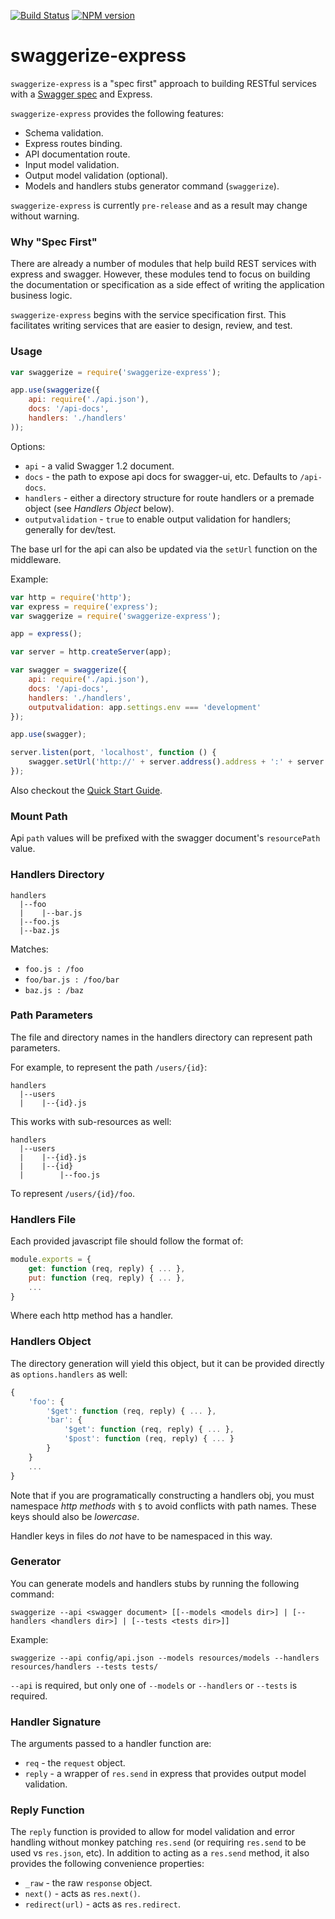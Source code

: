 [![Build Status](https://travis-ci.org/krakenjs/swaggerize-express.png)](https://travis-ci.org/krakenjs/swaggerize-express) [![NPM version](https://badge.fury.io/js/swaggerize-express.png)](http://badge.fury.io/js/swaggerize-express)

# swaggerize-express

`swaggerize-express` is a "spec first" approach to building RESTful services with a [Swagger spec](https://github.com/wordnik/swagger-spec/blob/master/versions/1.2.md)
and Express.

`swaggerize-express` provides the following features:

- Schema validation.
- Express routes binding.
- API documentation route.
- Input model validation.
- Output model validation (optional).
- Models and handlers stubs generator command (`swaggerize`).

`swaggerize-express` is currently `pre-release` and as a result may change without warning.

### Why "Spec First"

There are already a number of modules that help build REST services with express and swagger. However, 
these modules tend to focus on building the documentation or specification as a side effect of writing 
the application business logic.

`swaggerize-express` begins with the service specification first. This facilitates writing services that 
are easier to design, review, and test.

### Usage

```javascript
var swaggerize = require('swaggerize-express');

app.use(swaggerize({
    api: require('./api.json'),
    docs: '/api-docs',
    handlers: './handlers'
));
```

Options:

- `api` - a valid Swagger 1.2 document.
- `docs` - the path to expose api docs for swagger-ui, etc. Defaults to `/api-docs`.
- `handlers` - either a directory structure for route handlers or a premade object (see *Handlers Object* below).
- `outputvalidation` - `true` to enable output validation for handlers; generally for dev/test.  

The base url for the api can also be updated via the `setUrl` function on the middleware.

Example:

```javascript
var http = require('http');
var express = require('express');
var swaggerize = require('swaggerize-express');

app = express();

var server = http.createServer(app);

var swagger = swaggerize({
    api: require('./api.json'),
    docs: '/api-docs',
    handlers: './handlers',
    outputvalidation: app.settings.env === 'development'
});

app.use(swagger);

server.listen(port, 'localhost', function () {
    swagger.setUrl('http://' + server.address().address + ':' + server.address().port);
});
```

Also checkout the [Quick Start Guide](QUICKSTART.md).

### Mount Path

Api `path` values will be prefixed with the swagger document's `resourcePath` value.

### Handlers Directory

```
handlers
  |--foo
  |    |--bar.js
  |--foo.js
  |--baz.js
```

Matches:

- `foo.js : /foo`
- `foo/bar.js : /foo/bar`
- `baz.js : /baz`

### Path Parameters

The file and directory names in the handlers directory can represent path parameters.

For example, to represent the path `/users/{id}`:

```shell
handlers
  |--users
  |    |--{id}.js
```

This works with sub-resources as well:

```shell
handlers
  |--users
  |    |--{id}.js
  |    |--{id}
  |        |--foo.js
```

To represent `/users/{id}/foo`.

### Handlers File

Each provided javascript file should follow the format of:

```javascript
module.exports = {
    get: function (req, reply) { ... },
    put: function (req, reply) { ... },
    ...
}
```

Where each http method has a handler.

### Handlers Object

The directory generation will yield this object, but it can be provided directly as `options.handlers` as well:

```javascript
{
    'foo': {
        '$get': function (req, reply) { ... },
        'bar': {
            '$get': function (req, reply) { ... },
            '$post': function (req, reply) { ... }
        }
    }
    ...
}
```

Note that if you are programatically constructing a handlers obj, you must namespace *http methods* with `$` to 
avoid conflicts with path names. These keys should also be *lowercase*.

Handler keys in files do *not* have to be namespaced in this way.

### Generator

You can generate models and handlers stubs by running the following command:

```shell
swaggerize --api <swagger document> [[--models <models dir>] | [--handlers <handlers dir>] | [--tests <tests dir>]]
```

Example:

```shell
swaggerize --api config/api.json --models resources/models --handlers resources/handlers --tests tests/
```

`--api` is required, but only one of `--models` or `--handlers` or `--tests` is required.

### Handler Signature

The arguments passed to a handler function are:

- `req` - the `request` object.
- `reply` - a wrapper of `res.send` in express that provides output model validation.

### Reply Function

The `reply` function is provided to allow for model validation and error handling without monkey patching `res.send` 
(or requiring `res.send` to be used vs `res.json`, etc). In addition to acting as a `res.send` method, it also provides 
the following convenience properties:

- `_raw` - the raw `response` object.
- `next()` - acts as `res.next()`.
- `redirect(url)` - acts as `res.redirect`.